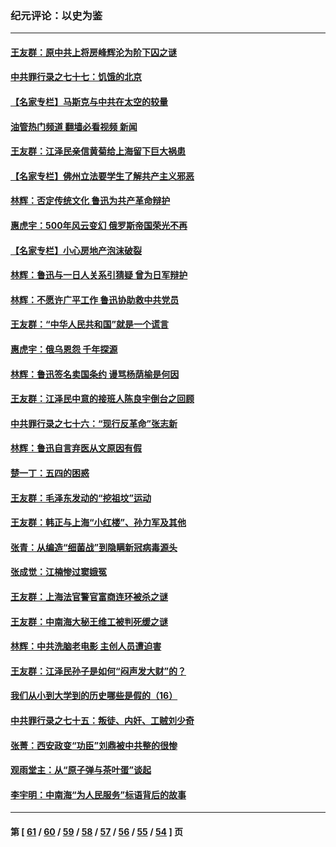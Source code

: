 ### 纪元评论：以史为鉴
---
#### [王友群：原中共上将房峰辉沦为阶下囚之谜](../../pages/nsc1028/n13746271.md?05310330) 
#### [中共罪行录之七十七：饥饿的北京](../../pages/nsc1028/n13742533.md?05310330) 
#### [【名家专栏】马斯克与中共在太空的较量](../../pages/nsc1028/n13741595.md?05310330) 
#### [油管热门频道 翻墙必看视频 新闻](ok?05310330)
#### [王友群：江泽民亲信黄菊给上海留下巨大祸患](../../pages/nsc1028/n13738097.md?05310330) 
#### [【名家专栏】佛州立法要学生了解共产主义邪恶](../../pages/nsc1028/n13739214.md?05310330) 
#### [林辉：否定传统文化 鲁迅为共产革命辩护](../../pages/nsc1028/n13738481.md?05310330) 
#### [惠虎宇：500年风云变幻 俄罗斯帝国荣光不再](../../pages/nsc1028/n13738652.md?05310330) 
#### [【名家专栏】小心房地产泡沫破裂](../../pages/nsc1028/n13736895.md?05310330) 
#### [林辉：鲁迅与一日人关系引猜疑 曾为日军辩护](../../pages/nsc1028/n13736182.md?05310330) 
#### [林辉：不愿许广平工作 鲁迅协助救中共党员](../../pages/nsc1028/n13732075.md?05310330) 
#### [王友群：“中华人民共和国”就是一个谎言](../../pages/nsc1028/n13729052.md?05310330) 
#### [惠虎宇：俄乌恩怨 千年探源](../../pages/nsc1028/n13727306.md?05310330) 
#### [林辉：鲁迅签名卖国条约 谩骂杨荫榆是何因](../../pages/nsc1028/n13728824.md?05310330) 
#### [王友群：江泽民中意的接班人陈良宇倒台之回顾](../../pages/nsc1028/n13727137.md?05310330) 
#### [中共罪行录之七十六：“现行反革命”张志新](../../pages/nsc1028/n13726926.md?05310330) 
#### [林辉：鲁迅自言弃医从文原因有假](../../pages/nsc1028/n13727240.md?05310330) 
#### [楚一丁：五四的困惑](../../pages/nsc1028/n13725250.md?05310330) 
#### [王友群：毛泽东发动的“挖祖坟”运动](../../pages/nsc1028/n13723639.md?05310330) 
#### [王友群：韩正与上海“小红楼”、孙力军及其他](../../pages/nsc1028/n13719454.md?05310330) 
#### [张青：从编造“细菌战”到隐瞒新冠病毒源头](../../pages/nsc1028/n13713424.md?05310330) 
#### [张成觉：江楠惨过窦娥冤](../../pages/nsc1028/n13713593.md?05310330) 
#### [王友群：上海法官警官富商连环被杀之谜](../../pages/nsc1028/n13712763.md?05310330) 
#### [王友群：中南海大秘王维工被判死缓之谜](../../pages/nsc1028/n13705201.md?05310330) 
#### [林辉：中共洗脑老电影 主创人员遭迫害](../../pages/nsc1028/n13699437.md?05310330) 
#### [王友群：江泽民孙子是如何“闷声发大财”的？](../../pages/nsc1028/n13693213.md?05310330) 
#### [我们从小到大学到的历史哪些是假的（16）](../../pages/nsc1028/n13692503.md?05310330) 
#### [中共罪行录之七十五：叛徒、内奸、工贼刘少奇](../../pages/nsc1028/n13688599.md?05310330) 
#### [张菁：西安政变“功臣”刘鼎被中共整的很惨](../../pages/nsc1028/n13679371.md?05310330) 
#### [观雨堂主：从“原子弹与茶叶蛋”谈起](../../pages/nsc1028/n13677405.md?05310330) 
#### [李宇明：中南海“为人民服务”标语背后的故事](../../pages/nsc1028/n13677266.md?05310330) 

---
#### 第 [ [61](./61.md?05310330) / [60](./60.md?05310330) / [59](./59.md?05310330) / [58](./58.md?05310330) / [57](./57.md?05310330) / [56](./56.md?05310330) / [55](./55.md?05310330) / [54](./54.md?05310330) ] 页
